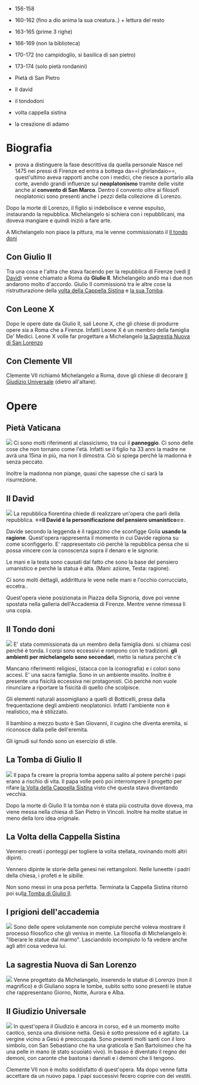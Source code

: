 - 156-158
- 160-162 (fino a dio anima la sua creatura..) + lettura del resto
- 163-165 (prime 3 righe)
- 166-169 (non la biblioteca)
- 170-172 (no campidoglio, si basilica di san pietro)
- 173-174 (solo pietà rondanini)

- Pietà di San Pietro
- Il david
- il tondodoni
- volta cappella sistina
- la creazione di adamo
# Biografia
- prova a distinguere la fase descrittiva da quella personale
Nasce nel 1475 nei pressi di Firenze ed entra a bottega da==l ghirlandaio==, quest'ultimo aveva rapporti anche con i medici, che riesce a portarlo alla corte, avendo grandi influenze sul **neoplatonismo** tramite delle visite anche al **convento di San Marco**.
Dentro il convento oltre ai filosofi neoplatonici sono presenti anche i pezzi della collezione di Lorenzo.

Dopo la morte di Lorenzo, il figlio si indebolisce e venne espulso, instaurando la repubblica.
Michelangelo si schiera con i repubblicani, ma doveva mangiare e quindi iniziò a fare arte.

A Michelangelo non piace la pittura, ma le venne commissionato il [Il tondo doni](#Il%20tondo%20doni)
## Con Giulio II
Tra una cosa e l'altra che stava facendo per la repubblica di Firenze (vedi [Il David](#Il%20David)) venne chiamato a Roma da **Giulio II**. Michelangelo andò ma i due non andarono molto d'accordo.
Giulio II commissionò tra le altre cose la ristrutturazione della [volta della Cappella Sistina](#La%20Volta%20della%20Cappella%20Sistina) e [la sua Tomba](#La%20Tomba%20di%20Giulio%20II).
## Con Leone X
Dopo le opere date da Giulio II, salì Leone X, che gli chiese di produrre opere sia a Roma che a Firenze. Infatti Leone X è un membro della famiglia De' Medici. Leone X volle far progettare a Michelangelo [la Sagrestia Nuova di San Lorenzo](#Sagrestia%20Nuova%20di%20San%20Lorenzo)
## Con Clemente VII
Clemente VII richiamò Michelangelo a Roma, dove gli chiese di decorare [Il Giudizio Universale](#Il%20Giudizio%20Universale) (dietro all'altare).
# Opere
## Pietà Vaticana
![](Pietà%20Vaticana.jpg)
Ci sono molti riferimenti al classicismo, tra cui il **panneggio**.
Ci sono delle cose che non tornano come l'età. Infatti se il figlio ha 33 anni la madre ne avrà una 15ina in più, ma non li dimostra. Ciò si spiega perchè la madonna è senza peccato.

Inoltre la madonna non piange, quasi che sapesse che ci sarà la risurrezione.
## Il David
![](Il%20David.jpg)
La repubblica fiorentina chiede di realizzare un'opera che parli della repubblica.
**==Il David è la personificazione del pensiero umanistico==**.

Davide secondo la leggenda è il ragazzino che sconfigge Golia **usando la ragione**. Quest'opera rappresenta il momento in cui Davide ragiona su come sconfiggerlo. E' rappresentato ciò perchè la repubblica pensa che si possa vincere con la conoscenza sopra il denaro e le signorie.

Le mani e la testa sono causati dal fatto che sono la base del pensiero umanistico e perchè la statua è alta. (Mani: azione, Testa: ragione).

Ci sono molti dettagli, addirittura le vene nelle mani e l'occhio corrucciato, eccetra..

Quest'opera viene posizionata in Piazza della Signoria, dove poi venne spostata nella galleria dell'Accademia di Firenze. Mentre venne rimessa lì una copia.
## Il Tondo doni
![](Tondo%20doni.jpg)
E' stata commissionata da un membro della famiglia doni. si chiama così perché è tonda.
I corpi sono eccessivi e rompono con le tradizioni. **gli ambienti per michelangelo sono secondari**, metto la natura perchè c'è

Mancano riferimenti religiosi, (stacca con la iconografia) e i colori sono accesi.
E' una sacra famiglia.
Sono in un ambiente insolito.
Inoltre è presente una fisicità eccessiva nei protagonisti. Ciò perchè non vuole rinunciare a riportare la fisicità di quello che scolpisce.

Gli elementi naturali assomigliano a quelli di Botticelli, presa dalla frequentazione degli ambienti neoplatonici. Infatti l'ambiente non è realistico, ma è stilizzato.

Il bambino a mezzo busto è San Giovanni, il cugino che diventa eremita, si riconosce dalla pelle dell'eremita.

Gli ignudi sul fondo sono un esercizio di stile.
## La Tomba di Giulio II
![](Tomba%20di%20Giulio%20II.jpg)
Il papa fa creare la propria tomba appena salito al potere perchè i papi erano a rischio di vita. 
Il papa volle però poi interrompere il progetto per rifare [la Volta della Cappella Sistina](#La%20Volta%20della%20Cappella%20Sistina) visto che questa stava diventando vecchia.

Dopo la morte di Giulio II la tomba non è stata più costruita dove doveva, ma viene messa nella chiesa di San Pietro in Vincoli. Inoltre ha molte statue in meno della loro idea originale.
## La Volta della Cappella Sistina
Vennero creati i ponteggi per togliere la volta stellata, rovinando molti altri dipinti.

Vennero dipinte le storie della genesi nei rettangoloni. Nelle luneette i padri della chiesa, i profeti e le sibille.

Non sono messi in una posa perfetta.
Terminata la Cappella Sistina ritornò poi sul[la Tomba di Giulio II](#La%20Tomba%20di%20Giulio%20II).
## I prigioni dell'accademia
![](Prigioni%20dell'accademia.jpg)
Sono delle opere volutamente non compiute perché voleva mostrare il processo filosofico che gli veniva in mente.
La filosofia di Michelangelo è: "liberare le statue dal marmo". Lasciandolo incompiuto lo fa vedere anche agli altri cosa vedeva lui.
## La sagrestia Nuova di San Lorenzo
![](La%20sagrestia%20Nuova%20di%20San%20Lorenzo.jpg)
Venne progettato da Michelangelo, inserendo le statue di Lorenzo (non il magnifico) e di Giuliano sopra le tombe, subito sotto sono presenti le statue che rappresentano Giorno, Notte, Aurora e Alba.
## Il Giudizio Universale
![](Il%20giudizio%20universale.jpg)
In quest'opera il Giudizio è ancora in corso, ed è un momento molto caotico, senza una divisione netta.
Gesù è sotto pressione ed è agitato. La vergine vicino a Gesù è preoccupata.
Sono presenti molti santi con il loro simbolo, con San Sebastiano che ha una graticola e San Bartolomeo che ha una pelle in mano (è stato scuoiato vivo).
In basso è diventato il regno dei demoni, con caronte che bastona i dannati e i demoni che li tengono.

Clemente VII non è molto soddisfatto di quest'opera. Ma dopo venne fatta accettare da un nuovo papa. I papi successivi fecero coprire con dei vestiti.